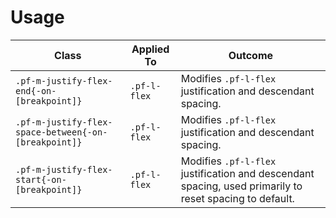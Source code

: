 # Usage

| Class | Applied To | Outcome |
| -- | -- | -- |
| `.pf-m-justify-flex-end{-on-[breakpoint]}` | `.pf-l-flex` |  Modifies `.pf-l-flex` justification and descendant spacing. |
| `.pf-m-justify-flex-space-between{-on-[breakpoint]}` | `.pf-l-flex` |  Modifies `.pf-l-flex` justification and descendant spacing. |
| `.pf-m-justify-flex-start{-on-[breakpoint]}` | `.pf-l-flex` |  Modifies `.pf-l-flex` justification and descendant spacing, used primarily to reset spacing to default. |
